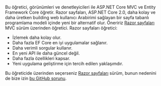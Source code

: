 Bu öğretici, görünümleri ve denetleyicileri ile ASP.NET Core MVC ve Entity Framework Core öğretir. Razor sayfaları, ASP.NET Core 2.0, daha kolay ve daha üretken building web kullanıcı Arabirimi sağlayan bir sayfa tabanlı programlama modeli içinde yeni bir alternatif olur. Öneririz [Razor sayfaları](xref:data/ef-rp/intro) MVC sürüm üzerinden öğretici. Razor sayfaları öğretici:

* İzlemek daha kolay olur.
* Daha fazla EF Core en iyi uygulamalar sağlanır.
* Daha verimli sorgular kullanır.
* En yeni API ile daha güncel değil.
* Daha fazla özellikleri kapsar.
* Yeni uygulama geliştirme için tercih edilen yaklaşımdır.

Bu öğreticide üzerinden seçerseniz [Razor sayfaları](xref:data/ef-rp/intro) sürüm, bunun nedenini de bize izin [bu GitHub sorunu](https://github.com/aspnet/Docs/issues/6146).
